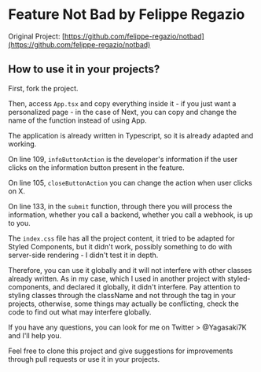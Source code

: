 # Feature Not Bad by Felippe Regazio

Original Project: [https://github.com/felippe-regazio/notbad](https://github.com/felippe-regazio/notbad)

## How to use it in your projects?

First, fork the project.

Then, access `App.tsx` and copy everything inside it - if you just want a personalized page - in the case of Next, you can copy and change the name of the function instead of using App.

The application is already written in Typescript, so it is already adapted and working.

On line 109, `infoButtonAction` is the developer's information if the user clicks on the information button present in the feature.

On line 105, `closeButtonAction` you can change the action when user clicks on X.

On line 133, in the `submit` function, through there you will process the information, whether you call a backend, whether you call a webhook, is up to you.

The `index.css` file has all the project content, it tried to be adapted for Styled Components, but it didn't work, possibly something to do with server-side rendering - I didn't test it in depth.

Therefore, you can use it globally and it will not interfere with other classes already written. As in my case, which I used in another project with styled-components, and declared it globally, it didn't interfere. Pay attention to styling classes through the className and not through the tag in your projects, otherwise, some things may actually be conflicting, check the code to find out what may interfere globally.

If you have any questions, you can look for me on Twitter > @Yagasaki7K and I'll help you.

Feel free to clone this project and give suggestions for improvements through pull requests or use it in your projects.
